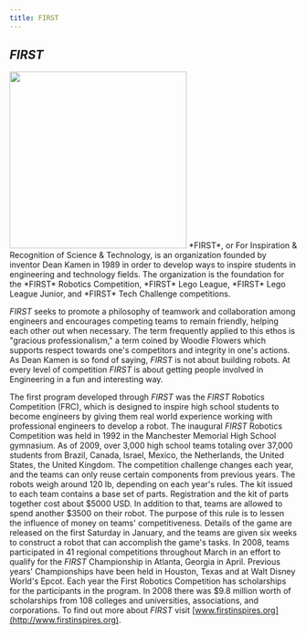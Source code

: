 ```yaml
---
title: FIRST
---
```

## *FIRST*
<img src="{{ site.url }}/assets/img/FIRST-logos/FIRST-logo.png" style="width:310px;" class="float-left">
*FIRST*, or For Inspiration & Recognition of Science & Technology, is an organization founded by inventor Dean Kamen in 1989 in order to develop ways to inspire students in engineering and technology fields. The organization is the foundation for the *FIRST* Robotics Competition, *FIRST* Lego League, *FIRST* Lego League Junior, and *FIRST* Tech Challenge competitions.

*FIRST* seeks to promote a philosophy of teamwork and collaboration among engineers and encourages competing teams to remain friendly, helping each other out when necessary. The term frequently applied to this ethos is "gracious professionalism," a term coined by Woodie Flowers which supports respect towards one's competitors and integrity in one's actions. As Dean Kamen is so fond of saying, *FIRST* is not about building robots. At every level of competition *FIRST* is about getting people involved in Engineering in a fun and interesting way.

The first program developed through *FIRST* was the *FIRST* Robotics Competition (FRC), which is designed to inspire high school students to become engineers by giving them real world experience working with professional engineers to develop a robot. The inaugural *FIRST* Robotics Competition was held in 1992 in the Manchester Memorial High School gymnasium. As of 2009, over 3,000 high school teams totaling over 37,000 students from Brazil, Canada, Israel, Mexico, the Netherlands, the United States, the United Kingdom. The competition challenge changes each year, and the teams can only reuse certain components from previous years. The robots weigh around 120 lb, depending on each year's rules. The kit issued to each team contains a base set of parts. Registration and the kit of parts together cost about $5000 USD. In addition to that, teams are allowed to spend another $3500 on their robot. The purpose of this rule is to lessen the influence of money on teams' competitiveness. Details of the game are released on the first Saturday in January, and the teams are given six weeks to construct a robot that can accomplish the game's tasks. In 2008, teams participated in 41 regional competitions throughout March in an effort to qualify for the *FIRST* Championship in Atlanta, Georgia in April. Previous years' Championships have been held in Houston, Texas and at Walt Disney World's Epcot. Each year the First Robotics Competition has scholarships for the participants in the program. In 2008 there was $9.8 million worth of scholarships from 108 colleges and universities, associations, and corporations. To find out more about *FIRST* visit [www.firstinspires.org](http://www.firstinspires.org).
